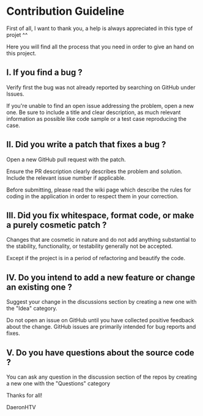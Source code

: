 # Contribution Guideline

First of all, I want to thank you, a help is always appreciated in this type of projet ^^

Here you will find all the process that you need in order to give an hand on this project.

## I. If you find a bug ?

Verify first the bug was not already reported by searching on GitHub under Issues.

If you're unable to find an open issue addressing the problem, open a new one. Be sure to include a title and clear description, as much relevant information as possible like code sample or a test case reproducing the case.

## II. Did you write a patch that fixes a bug ?

Open a new GitHub pull request with the patch.

Ensure the PR description clearly describes the problem and solution. Include the relevant issue number if applicable.

Before submitting, please read the wiki page which describe the rules for coding in the application in order to respect them in your correction.

## III. Did you fix whitespace, format code, or make a purely cosmetic patch ?

Changes that are cosmetic in nature and do not add anything substantial to the stability, functionality, or testability generally not be accepted.

Except if the project is in a period of refactoring and beautify the code.

## IV. Do you intend to add a new feature or change an existing one ?

Suggest your change in the discussions section by creating a new one with the "Idea" category.

Do not open an issue on GitHub until you have collected positive feedback about the change. GitHub issues are primarily intended for bug reports and fixes.

## V. Do you have questions about the source code ?

You can ask any question in the discussion section of the repos by creating a new one with the "Questions" category

Thanks for all! 

DaeronHTV